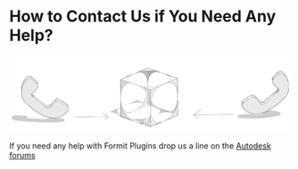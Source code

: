 # How to Contact Us if You Need Any Help?

![](../../.gitbook/assets/c19.PNG)

If you need any help with Formit Plugins drop us a line on the [Autodesk forums](https://forums.autodesk.com/t5/formit-forum/bd-p/142)

